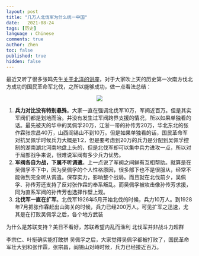 ```yaml
---
layout: post
title: "几万人北伐军为什么统一中国"
date:   2021-08-24
tags: [历史]
language : Chinese
comments: true
author: Zhen
toc: false
published: true
hidden: false
---
```

最近又听了很多张鸣先生[关于北洋的讲座](https://youtu.be/C5WFrarybbo)，对于大家吹上天的历史第一次南方伐北方成功的国民革命军北伐，之所以能够成功，做一点看法总结：

<p align="center"> <img src="{{ site.imageurl }}/北伐.png"> </p> 

1. **兵力对比没有特别悬殊**。大家一直在强调北伐军10万，军阀近百万。但是其实军阀们都是划地而治。并没有发生过军阀跨界支援的情况，所以如果单独看的话。最先被灭的华中的吴佩孚20万，江浙一带的孙传芳20万，华北东北的张作霖张宗昌40万，山西阎锡山不到10万。但是如果单独看的话，国民革命军对抗吴佩孚时候兵力大概是1:2，但是要考虑到20万的兵力是分配到吴佩孚控制的湖南湖北河南地盘上头的，但是北伐军却可以集中兵力进攻一点，所以对于局部战争来说，很难说军阀有多少兵力优势。
2. **军阀各自为战，下属不听调遣**。上一点说了军阀之间鲜有互相帮助。就算是在吴佩孚不下中，因为吴佩孚的个人性格原因，很多部下也不是很服从，经常不能做到完全听从调遣。保存实力，影响整个战局。而且就在北伐前夕，吴佩孚、孙传芳还支持了反对张作霖的奉系叛乱。而吴佩孚被攻击像孙传芳求援，同为直系军阀的孙传芳也选择作壁上观。
3. **北伐军一直在扩军**。北伐军1926年5月开始北伐的时候，兵力10万人。到1928年7月把张作霖赶出山海关的时候，兵力已经200万人。可见扩军之迅速，尤其是在打败吴佩孚之后，各个地方武装



为什么是苏联支持？美日不看好，苏联希望内乱而渔利
北伐军并非战斗力超群

李宗仁、叶挺确实能打敢拼 
吴佩孚之后，大家觉得吴佩孚都被打败了，国民革命军壮大到和张作霖，张宗昌，阎锡山对峙时候，兵力已经接近百万。 

<!--stackedit_data:
eyJoaXN0b3J5IjpbLTYzMjUwMDA0NSwxODgwOTE5MjcwLDE3NT
Q1OTk3MDYsMjkyODM4MDI4LC0xMjU2NjM3NzgyLDEyMTQzOTk5
OCwxNTIyMDQ2MDEwXX0=
-->